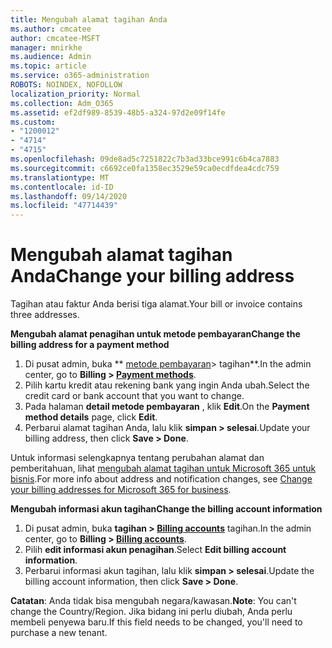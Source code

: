 ```yaml
---
title: Mengubah alamat tagihan Anda
ms.author: cmcatee
author: cmcatee-MSFT
manager: mnirkhe
ms.audience: Admin
ms.topic: article
ms.service: o365-administration
ROBOTS: NOINDEX, NOFOLLOW
localization_priority: Normal
ms.collection: Adm_O365
ms.assetid: ef2df989-8539-48b5-a324-97d2e09f14fe
ms.custom:
- "1200012"
- "4714"
- "4715"
ms.openlocfilehash: 09de8ad5c7251822c7b3ad33bce991c6b4ca7883
ms.sourcegitcommit: c6692ce0fa1358ec3529e59ca0ecdfdea4cdc759
ms.translationtype: MT
ms.contentlocale: id-ID
ms.lasthandoff: 09/14/2020
ms.locfileid: "47714439"
---
```

# <a name="change-your-billing-address"></a><span data-ttu-id="77b23-102">Mengubah alamat tagihan Anda</span><span class="sxs-lookup"><span data-stu-id="77b23-102">Change your billing address</span></span>

<span data-ttu-id="77b23-103">Tagihan atau faktur Anda berisi tiga alamat.</span><span class="sxs-lookup"><span data-stu-id="77b23-103">Your bill or invoice contains three addresses.</span></span>

<span data-ttu-id="77b23-104">**Mengubah alamat penagihan untuk metode pembayaran**</span><span class="sxs-lookup"><span data-stu-id="77b23-104">**Change the billing address for a payment method**</span></span>

1. <span data-ttu-id="77b23-105">Di pusat admin, buka \*\* [metode pembayaran](https://go.microsoft.com/fwlink/p/?linkid=2018806)> tagihan\*\*.</span><span class="sxs-lookup"><span data-stu-id="77b23-105">In the admin center, go to **Billing > [Payment methods](https://go.microsoft.com/fwlink/p/?linkid=2018806)**.</span></span>
2. <span data-ttu-id="77b23-106">Pilih kartu kredit atau rekening bank yang ingin Anda ubah.</span><span class="sxs-lookup"><span data-stu-id="77b23-106">Select the credit card or bank account that you want to change.</span></span>
3. <span data-ttu-id="77b23-107">Pada halaman **detail metode pembayaran** , klik **Edit**.</span><span class="sxs-lookup"><span data-stu-id="77b23-107">On the **Payment method details** page, click **Edit**.</span></span>
4. <span data-ttu-id="77b23-108">Perbarui alamat tagihan Anda, lalu klik **simpan > selesai**.</span><span class="sxs-lookup"><span data-stu-id="77b23-108">Update your billing address, then click **Save > Done**.</span></span>

<span data-ttu-id="77b23-109">Untuk informasi selengkapnya tentang perubahan alamat dan pemberitahuan, lihat [mengubah alamat tagihan untuk Microsoft 365 untuk bisnis](https://docs.microsoft.com/microsoft-365/commerce/billing-and-payments/change-your-billing-addresses?view=o365-worldwide).</span><span class="sxs-lookup"><span data-stu-id="77b23-109">For more info about address and notification changes, see [Change your billing addresses for Microsoft 365 for business](https://docs.microsoft.com/microsoft-365/commerce/billing-and-payments/change-your-billing-addresses?view=o365-worldwide).</span></span>

<span data-ttu-id="77b23-110">**Mengubah informasi akun tagihan**</span><span class="sxs-lookup"><span data-stu-id="77b23-110">**Change the billing account information**</span></span>

1. <span data-ttu-id="77b23-111">Di pusat admin, buka **tagihan > [Billing accounts](https://admin.microsoft.com/Adminportal/Home?source=applauncher#/BillingAccounts/billing-accounts)** tagihan.</span><span class="sxs-lookup"><span data-stu-id="77b23-111">In the admin center, go to **Billing > [Billing accounts](https://admin.microsoft.com/Adminportal/Home?source=applauncher#/BillingAccounts/billing-accounts)**.</span></span>
2. <span data-ttu-id="77b23-112">Pilih **edit informasi akun penagihan**.</span><span class="sxs-lookup"><span data-stu-id="77b23-112">Select **Edit billing account information**.</span></span>
3. <span data-ttu-id="77b23-113">Perbarui informasi akun tagihan, lalu klik **simpan > selesai**.</span><span class="sxs-lookup"><span data-stu-id="77b23-113">Update the billing account information, then click **Save > Done**.</span></span>

<span data-ttu-id="77b23-114">**Catatan**: Anda tidak bisa mengubah negara/kawasan.</span><span class="sxs-lookup"><span data-stu-id="77b23-114">**Note**: You can't change the Country/Region.</span></span> <span data-ttu-id="77b23-115">Jika bidang ini perlu diubah, Anda perlu membeli penyewa baru.</span><span class="sxs-lookup"><span data-stu-id="77b23-115">If this field needs to be changed, you'll need to purchase a new tenant.</span></span>
